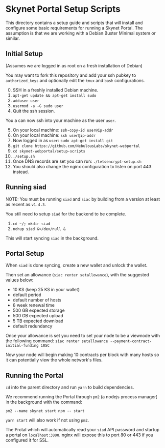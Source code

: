 # Skynet Portal Setup Scripts

This directory contains a setup guide and scripts that will install and
configure some basic requirements for running a Skynet Portal. The assumption is
that we are working with a Debian Buster Minimal system or similar.

##  Initial Setup
(Assumes we are logged in as root on a fresh installation of Debian)

You may want to fork this repository and add your ssh pubkey to
`authorized_keys` and optionally edit the `tmux` and `bash` configurations.

0. SSH in a freshly installed Debian machine.
1. `apt-get update && apt-get install sudo`
2. `adduser user`
3. `usermod -a -G sudo user`
4. Quit the ssh session.

You a can now ssh into your machine as the user `user`.

5. On your local machine: `ssh-copy-id user@ip-addr`
6. On your local machine: `ssh user@ip-addr`
7. Now logged in as `user`: `sudo apt-get install git`
8. `git clone https://github.com/NebulousLabs/skynet-webportal`
9. `cd skynet-webportal/setup-scripts`
11. `./setup.sh`
12. Once DNS records are set you can run: `./letsencrypt-setup.sh`
13. You should also change the nginx configuration to listen on port 443
    instead.

## Running siad

NOTE: You must be running `siad` and `siac` by building from a version at least
as recent as `v1.4.3`.

You still need to setup `siad` for the backend to be complete.
1. `cd ~/; mkdir siad`
2. `nohup siad &>/dev/null &`

This will start syncing `siad` in the background.

## Portal Setup

When `siad` is done syncing, create a new wallet and unlock the wallet.

Then set an allowance (`siac renter setallowance`), with the suggested values
below:
- 10 KS (keep 25 KS in your wallet)
- default period
- default number of hosts
- 8 week renewal time
- 500 GB expected storage
- 500 GB expected upload
- 5 TB expected download
- default redundancy

Once your allowance is set you need to set your node to be a viewnode with the
following command:
`siac renter setallowance --payment-contract-initial-funding 10SC`

Now your node will begin making 10 contracts per block with many hosts so it can
potentially view the whole network's files.

## Running the Portal
`cd` into the parent directory and run `yarn` to build dependencies.

We recommend running the Portal through `pm2` (a nodejs process manager) in the background with the command:

`pm2 --name skynet start npm -- start`

`yarn start` will also work if not using `pm2`.

The Protal which will automatically read your `siad` API password and startup a
portal on `localhost:3000`. nginx will expose this to port 80 or 443 if you
configured it for SSL.
